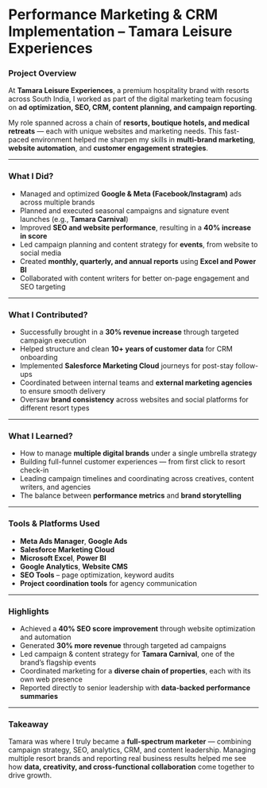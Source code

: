 #  Performance Marketing & CRM Implementation – Tamara Leisure Experiences

###  Project Overview
At **Tamara Leisure Experiences**, a premium hospitality brand with resorts across South India, I worked as part of the digital marketing team focusing on **ad optimization, SEO, CRM, content planning, and campaign reporting**.

My role spanned across a chain of **resorts, boutique hotels, and medical retreats** — each with unique websites and marketing needs. This fast-paced environment helped me sharpen my skills in **multi-brand marketing**, **website automation**, and **customer engagement strategies**.

---

###  What I Did?
- Managed and optimized **Google & Meta (Facebook/Instagram)** ads across multiple brands
- Planned and executed seasonal campaigns and signature event launches (e.g., **Tamara Carnival**)
- Improved **SEO and website performance**, resulting in a **40% increase in score**
- Led campaign planning and content strategy for **events**, from website to social media
- Created **monthly, quarterly, and annual reports** using **Excel and Power BI**
- Collaborated with content writers for better on-page engagement and SEO targeting

---

###  What I Contributed?
- Successfully brought in a **30% revenue increase** through targeted campaign execution
- Helped structure and clean **10+ years of customer data** for CRM onboarding
- Implemented **Salesforce Marketing Cloud** journeys for post-stay follow-ups
- Coordinated between internal teams and **external marketing agencies** to ensure smooth delivery
- Oversaw **brand consistency** across websites and social platforms for different resort types

---

###  What I Learned?
- How to manage **multiple digital brands** under a single umbrella strategy
- Building full-funnel customer experiences — from first click to resort check-in
- Leading campaign timelines and coordinating across creatives, content writers, and agencies
- The balance between **performance metrics** and **brand storytelling**

---

###  Tools & Platforms Used
- **Meta Ads Manager**, **Google Ads**
- **Salesforce Marketing Cloud**
- **Microsoft Excel**, **Power BI**
- **Google Analytics**, **Website CMS**
- **SEO Tools** – page optimization, keyword audits
- **Project coordination tools** for agency communication

---

### Highlights
- Achieved a **40% SEO score improvement** through website optimization and automation
- Generated **30% more revenue** through targeted ad campaigns
- Led campaign & content strategy for **Tamara Carnival**, one of the brand’s flagship events
- Coordinated marketing for a **diverse chain of properties**, each with its own web presence
- Reported directly to senior leadership with **data-backed performance summaries**

---

###  Takeaway
Tamara was where I truly became a **full-spectrum marketer** — combining campaign strategy, SEO, analytics, CRM, and content leadership. Managing multiple resort brands and reporting real business results helped me see how **data, creativity, and cross-functional collaboration** come together to drive growth.
